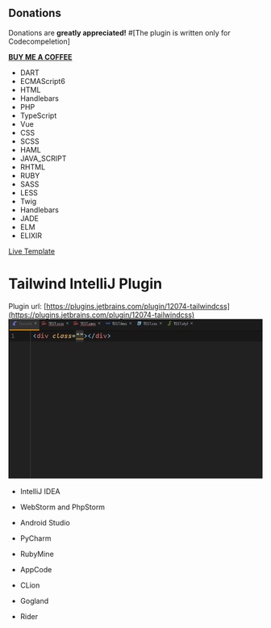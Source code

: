 
Donations
----------
Donations are **greatly appreciated!**
#[The plugin is written only for Codecompeletion]


**[BUY ME A COFFEE](https://www.patreon.com/join/alicannklc)**

 - DART 
  - ECMAScript6 
  - HTML 
  - Handlebars 
  - PHP
  - TypeScript
  - Vue 
  - CSS 
  - SCSS 
  - HAML 
  - JAVA_SCRIPT
  - RHTML 
  - RUBY 
 - SASS 
 - LESS 
 - Twig
 - Handlebars 
 - JADE 
 - ELM
 - ELIXIR

[Live Template](https://www.jetbrains.com/help/idea/using-live-templates.html)

# Tailwind IntelliJ Plugin
Plugin url: [https://plugins.jetbrains.com/plugin/12074-tailwindcss](https://plugins.jetbrains.com/plugin/12074-tailwindcss)
![](images/css.gif)

-   IntelliJ IDEA
    
-   WebStorm and PhpStorm
    
-   Android Studio
    
-   PyCharm
    
-   RubyMine
    
-   AppCode
    
-   CLion
    
-   Gogland
    
-   Rider
